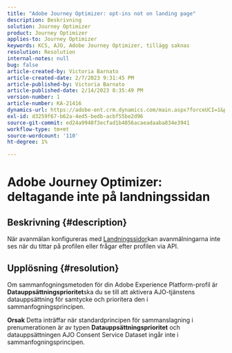 ```yaml
---
title: "Adobe Journey Optimizer: opt-ins not on landing page"
description: Beskrivning
solution: Journey Optimizer
product: Journey Optimizer
applies-to: Journey Optimizer
keywords: KCS, AJO, Adobe Journey Optimizer, tillägg saknas
resolution: Resolution
internal-notes: null
bug: false
article-created-by: Victoria Barnato
article-created-date: 2/7/2023 9:31:45 PM
article-published-by: Victoria Barnato
article-published-date: 2/14/2023 8:35:49 PM
version-number: 1
article-number: KA-21416
dynamics-url: https://adobe-ent.crm.dynamics.com/main.aspx?forceUCI=1&pagetype=entityrecord&etn=knowledgearticle&id=1b9b39cf-2ea7-ed11-aad1-6045bd0065f9
exl-id: d3259f67-b62a-4ed5-bedb-acbf55be2d96
source-git-commit: ed24a9948f3ecfad1b4856acaeadaaba834e3941
workflow-type: tm+mt
source-wordcount: '110'
ht-degree: 1%

---
```


# Adobe Journey Optimizer: deltagande inte på landningssidan

## Beskrivning {#description}

När avanmälan konfigureras med [Landningssidor](https://experienceleague.adobe.com/docs/journey-optimizer/using/landing-pages/lp-use-cases.html)kan avanmälningarna inte ses när du tittar på profilen eller frågar efter profilen via API.

## Upplösning {#resolution}


Om sammanfogningsmetoden för din Adobe Experience Platform-profil är <b>Datauppsättningsprioritet</b>ska du se till att aktivera AJO-tjänstens datauppsättning för samtycke och prioritera den i sammanfogningsprincipen.


<b>Orsak</b>
Detta inträffar när standardprincipen för sammanslagning i prenumerationen är av typen <b>Datauppsättningsprioritet</b> och datauppsättningen AJO Consent Service Dataset ingår inte i sammanfogningsprincipen.
